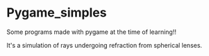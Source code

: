 # Pygame_simples
Some programs made with pygame at the time of learning!! 

It's a simulation of rays undergoing refraction from spherical lenses.
